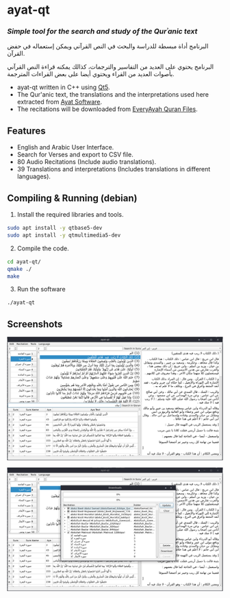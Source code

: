 # ayat-qt

### _Simple tool for the search and study of the Qurʾanic text_

البرنامج أداة مبسطة للدراسة والبحث في النص القرآني ويمكن إستعماله في حفض القرآن.

البرنامج يحتوي على العديد من التفاسير والترجمات، كذالك يمكنه قراءة النص القرآني بأصوات العديد من القراء ويحتوي أيضا على بعض القراءات المترجمة.

* ayat-qt written in C++ using [Qt5](https://www.qt.io/).
* The Qur'anic text, the translations and the interpretations used here extracted from [Ayat Software](https://quran.ksu.edu.sa/ayat/?l=en).
* The recitations will be downloaded from [EveryAyah Quran Files](https://www.everyayah.com/index.html).

## Features

* English and Arabic User Interface.
* Search for Verses and export to CSV file.
* 80 Audio Recitations (Include audio translations).
* 39 Translations and interpretations (Includes translations in different languages).

## Compiling & Running (debian)

 1. Install the required libraries and tools.
```sh
sudo apt install -y qtbase5-dev
sudo apt install -y qtmultimedia5-dev
```

 2. Compile the code.
```sh
cd ayat-qt/
qmake ./
make
```

 3. Run the software
```sh
./ayat-qt
```

## Screenshots

![MainWindow_Screenshot](https://github.com/Med-Salem-Gzizou/ayat-qt/blob/main/images/MainWindow_Screenshot.png?raw=true)

![DownloadsWindow_Screenshot](https://github.com/Med-Salem-Gzizou/ayat-qt/blob/main/images/DownloadsWindow_Screenshot.png?raw=true)

